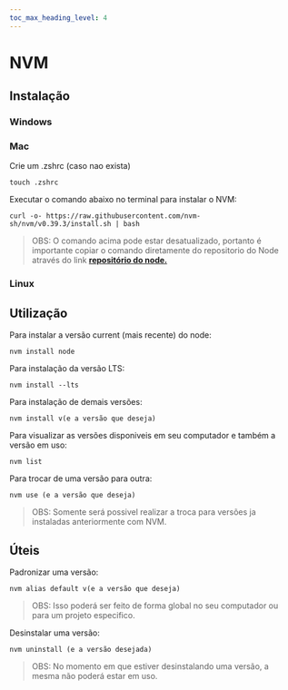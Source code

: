 ```yaml
---
toc_max_heading_level: 4
---
```


# NVM

## Instalação

### Windows

### Mac

Crie um .zshrc (caso nao exista)

```
touch .zshrc
```

Executar o comando abaixo no terminal para instalar o NVM:

```
curl -o- https://raw.githubusercontent.com/nvm-sh/nvm/v0.39.3/install.sh | bash
```
>OBS: O comando acima pode estar desatualizado, portanto é importante copiar o comando diretamente do repositorio do Node através do link **[repositório do node.](https://github.com/nvm-sh/nvm)**
### Linux

## Utilização

Para instalar a versão current (mais recente) do node:

```
nvm install node
```

Para instalação da versão LTS:

```
nvm install --lts
```

Para instalação de demais versões:

```
nvm install v(e a versão que deseja)
```

Para visualizar as versões disponiveis em seu computador e também a versão em uso:

```
nvm list
```

Para trocar de uma versão para outra:

```
nvm use (e a versão que deseja)
```

>OBS: Somente será possivel realizar a troca para versões ja instaladas anteriormente com NVM.

## Úteis

Padronizar uma versão:

```
nvm alias default v(e a versão que deseja)
```

>OBS: Isso poderá ser feito de forma global no seu computador ou para um projeto especifico.

Desinstalar uma versão:

```
nvm uninstall (e a versão desejada)
```

>OBS: No momento em que estiver desinstalando uma versão, a mesma não poderá estar em uso.


